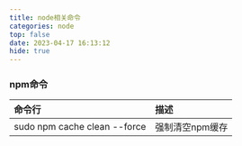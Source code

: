 ```yaml
---
title: node相关命令
categories: node
top: false
date: 2023-04-17 16:13:12
hide: true
---
```


### npm命令

命令行|描述
:-|:-
sudo npm cache clean --force | 强制清空npm缓存


